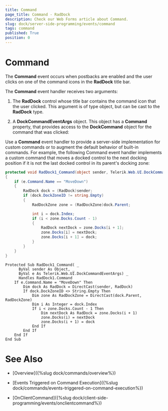 ```yaml
---
title: Command
page_title: Command - RadDock
description: Check our Web Forms article about Command.
slug: dock/server-side-programming/events/command
tags: command
published: True
position: 0
---
```


# Command




The **Command** event occurs when postbacks are enabled and the user clicks on one of the command icons in the **RadDock** title bar.

The **Command** event handler receives two arguments:

1. The **RadDock** control whose title bar contains the command icon that the user clicked. This argument is of type object, but can be cast to the **RadDock** type.

1. A **DockCommandEventArgs** object. This object has a **Command** property, that provides access to the **DockCommand** object for the command that was clicked:

Use a **Command** event handler to provide a server-side implementation for custom commands or to augment the default behavior of built-in commands. For example, the following Command event handler implements a custom command that moves a docked control to the next docking position if it is not the last docked control in its parent's docking zone:



````C#
protected void RadDock1_Command(object sender, Telerik.Web.UI.DockCommandEventArgs e)
{
    if (e.Command.Name == "MoveDown")
    {
        RadDock dock = (RadDock)sender;
        if (dock.DockZoneID != string.Empty)
        {
            RadDockZone zone = (RadDockZone)dock.Parent;

            int i = dock.Index;
            if (i < zone.Docks.Count - 1)
            {
                RadDock nextDock = zone.Docks[i + 1];
                zone.Docks[i] = nextDock;
                zone.Docks[i + 1] = dock;
            }
        }
    }
}
````
````VB
Protected Sub RadDock1_Command( _
      ByVal sender As Object, _
      ByVal e As Telerik.Web.UI.DockCommandEventArgs) _
      Handles RadDock1.Command
    If e.Command.Name = "MoveDown" Then
        Dim dock As RadDock = DirectCast(sender, RadDock)
        If dock.DockZoneID <> String.Empty Then
            Dim zone As RadDockZone = DirectCast(dock.Parent, RadDockZone)
            Dim i As Integer = dock.Index
            If i < zone.Docks.Count - 1 Then
                Dim nextDock As RadDock = zone.Docks(i + 1)
                zone.Docks(i) = nextDock
                zone.Docks(i + 1) = dock
            End If
        End If
    End If
End Sub
````


# See Also

 * [Overview]({%slug dock/commands/overview%})

 * [Events Triggered on Command Execution]({%slug dock/commands/events-triggered-on-command-execution%})

 * [OnClientCommand]({%slug dock/client-side-programming/events/onclientcommand%})
